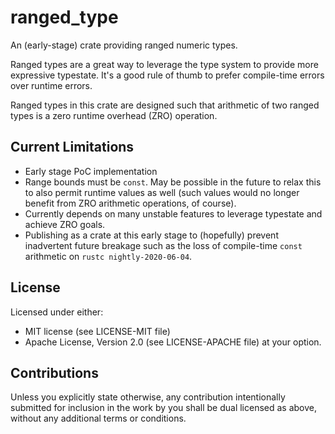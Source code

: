 # ranged_type

An (early-stage) crate providing ranged numeric types.

Ranged types are a great way to leverage the type system to provide more expressive typestate.  It's
a good rule of thumb to prefer compile-time errors over runtime errors.

Ranged types in this crate are designed such that arithmetic of two ranged types is a zero runtime 
overhead (ZRO) operation.

## Current Limitations
* Early stage PoC implementation
* Range bounds must be `const`.  May be possible in the future to relax this to also permit runtime
values as well (such values would no longer benefit from ZRO arithmetic operations, of course).
* Currently depends on many unstable features to leverage typestate and achieve ZRO goals.
* Publishing as a crate at this early stage to (hopefully) prevent inadvertent future breakage such as
the loss of compile-time `const` arithmetic on `rustc nightly-2020-06-04`.  

## License
Licensed under either:
* MIT license (see LICENSE-MIT file)
* Apache License, Version 2.0 (see LICENSE-APACHE file)
  at your option.

## Contributions
Unless you explicitly state otherwise, any contribution intentionally submitted for inclusion in the
work by you shall be dual licensed as above, without any additional terms or conditions.
